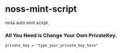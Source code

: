# noss-mint-script
noss auto mint scirpt.

### All You Need is Change Your Own PrivateKey.
`private_key = "type_your_private_key_here"`
